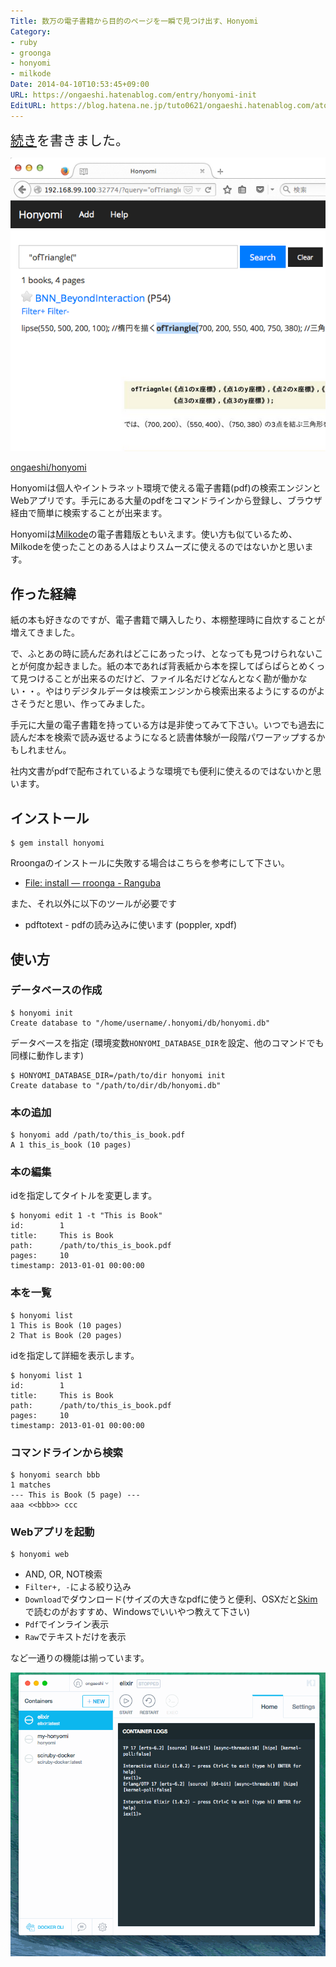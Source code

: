 ```yaml
---
Title: 数万の電子書籍から目的のページを一瞬で見つけ出す、Honyomi
Category:
- ruby
- groonga
- honyomi
- milkode
Date: 2014-04-10T10:53:45+09:00
URL: https://ongaeshi.hatenablog.com/entry/honyomi-init
EditURL: https://blog.hatena.ne.jp/tuto0621/ongaeshi.hatenablog.com/atom/entry/12921228815721665198
---
```


<span style="font-size: 150%">[続き](http://ongaeshi.hatenablog.com/entry/future-of-ebook-and-search-engine)を書きました。</span>

![honyomi.gif](https://github.com/ongaeshi/honyomi/raw/master/images/honyomi-01.png)

[ongaeshi/honyomi](https://github.com/ongaeshi/honyomi)

Honyomiは個人やイントラネット環境で使える電子書籍(pdf)の検索エンジンとWebアプリです。手元にある大量のpdfをコマンドラインから登録し、ブラウザ経由で簡単に検索することが出来ます。

Honyomiは[Milkode](https://github.com/ongaeshi/milkode)の電子書籍版ともいえます。使い方も似ているため、Milkodeを使ったことのある人はよりスムーズに使えるのではないかと思います。

## 作った経緯

紙の本も好きなのですが、電子書籍で購入したり、本棚整理時に自炊することが増えてきました。

で、ふとあの時に読んだあれはどこにあったっけ、となっても見つけられないことが何度か起きました。紙の本であれば背表紙から本を探してぱらぱらとめくって見つけることが出来るのだけど、ファイル名だけどなんとなく勘が働かない・・。やはりデジタルデータは検索エンジンから検索出来るようにするのがよさそうだと思い、作ってみました。

手元に大量の電子書籍を持っている方は是非使ってみて下さい。いつでも過去に読んだ本を検索で読み返せるようになると読書体験が一段階パワーアップするかもしれません。

社内文書がpdfで配布されているような環境でも便利に使えるのではないかと思います。

## インストール

    $ gem install honyomi

Rroongaのインストールに失敗する場合はこちらを参考にして下さい。

* [File: install — rroonga - Ranguba](http://ranguba.org/rroonga/ja/file.install.html)

また、それ以外に以下のツールが必要です

* pdftotext - pdfの読み込みに使います (poppler, xpdf)

## 使い方

### データベースの作成

```
$ honyomi init
Create database to "/home/username/.honyomi/db/honyomi.db"
```

データベースを指定 (環境変数`HONYOMI_DATABASE_DIR`を設定、他のコマンドでも同様に動作します)

```
$ HONYOMI_DATABASE_DIR=/path/to/dir honyomi init
Create database to "/path/to/dir/db/honyomi.db"
```

### 本の追加

```
$ honyomi add /path/to/this_is_book.pdf
A 1 this_is_book (10 pages)
```

### 本の編集

idを指定してタイトルを変更します。

```
$ honyomi edit 1 -t "This is Book"
id:        1
title:     This is Book
path:      /path/to/this_is_book.pdf
pages:     10
timestamp: 2013-01-01 00:00:00
```

### 本を一覧

```
$ honyomi list
1 This is Book (10 pages)
2 That is Book (20 pages)
```

idを指定して詳細を表示します。

```
$ honyomi list 1
id:        1
title:     This is Book
path:      /path/to/this_is_book.pdf
pages:     10
timestamp: 2013-01-01 00:00:00
```

### コマンドラインから検索

```
$ honyomi search bbb
1 matches
--- This is Book (5 page) ---
aaa <<bbb>> ccc
```

### Webアプリを起動

```
$ honyomi web
```

* AND, OR, NOT検索
* `Filter+, -`による絞り込み
* `Download`でダウンロード(サイズの大きなpdfに使うと便利、OSXだと[Skim](http://skim-app.sourceforge.net/)で読むのがおすすめ、Windowsでいいやつ教えて下さい)
* `Pdf`でインライン表示
* `Raw`でテキストだけを表示

など一通りの機能は揃っています。

![honyomi-03.gif](https://github.com/ongaeshi/honyomi/raw/master/images/honyomi-03.gif)


